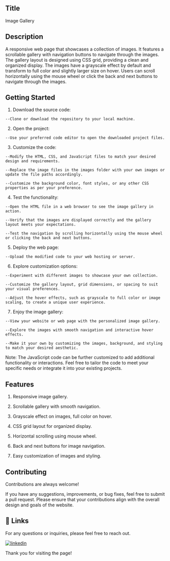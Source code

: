 
## Title

Image Gallery


## Description 

A responsive web page that showcases a collection of images. It features a scrollable gallery with navigation buttons to navigate through the images. The gallery layout is designed using CSS grid, providing a clean and organized display. The images have a grayscale effect by default and transform to full color and slightly larger size on hover. Users can scroll horizontally using the mouse wheel or click the back and next buttons to navigate through the images.


    
## Getting Started

   1. Download the source code:

    --Clone or download the repository to your local machine.

   2. Open the project:

    --Use your preferred code editor to open the downloaded project files.

   3. Customize the code:

    --Modify the HTML, CSS, and JavaScript files to match your desired design and requirements.

    --Replace the image files in the images folder with your own images or update the file paths accordingly.

    --Customize the background color, font styles, or any other CSS properties as per your preference.

   4. Test the functionality:

    --Open the HTML file in a web browser to see the image gallery in action.

    --Verify that the images are displayed correctly and the gallery layout meets your expectations.

    --Test the navigation by scrolling horizontally using the mouse wheel or clicking the back and next buttons.

   5. Deploy the web page:

    --Upload the modified code to your web hosting or server.

   6. Explore customization options:

    --Experiment with different images to showcase your own collection.

    --Customize the gallery layout, grid dimensions, or spacing to suit your visual preferences.

    --Adjust the hover effects, such as grayscale to full color or image scaling, to create a unique user experience.

   7. Enjoy the image gallery:

    --View your website or web page with the personalized image gallery.

    --Explore the images with smooth navigation and interactive hover effects.

    --Make it your own by customizing the images, background, and styling to match your desired aesthetic.

Note: The JavaScript code can be further customized to add additional functionality or interactions. Feel free to tailor the code to meet your specific needs or integrate it into your existing projects.


## Features




   1. Responsive image gallery.

   2. Scrollable gallery with smooth navigation.

   3. Grayscale effect on images, full color on hover.

   4. CSS grid layout for organized display.

   5. Horizontal scrolling using mouse wheel.

   6. Back and next buttons for image navigation.

   7. Easy customization of images and styling.




## Contributing

Contributions are always welcome!

If you have any suggestions, improvements, or bug fixes, feel free to submit a pull request. Please ensure that your contributions align with the overall design and goals of the website. 


## 🔗 Links

For any questions or inquiries, please feel free to reach out. 

[![linkedin](https://img.shields.io/badge/linkedin-0A66C2?style=for-the-badge&logo=linkedin&logoColor=white)](https://www.linkedin.com/in/jagathishwaran-m-172928231)


Thank you for visiting the page!
